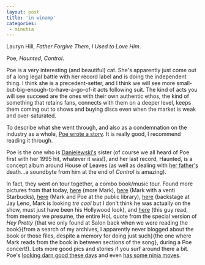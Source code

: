 ```yaml
---
layout: post
title: 'in winamp'
categories:
 - minutia
---
```


Lauryn Hill, _Father Forgive Them_, _I Used to Love Him_.

Poe, _Haunted_, _Control_.

Poe is a very interesting (and beautiful) cat. She's apparently just come out of a long legal battle with her record label and is doing the independent thing. I think she is a precedent-setter, and I think we will see more small-but-big-enough-to-have-a-go-of-it acts following suit. The kind of acts you will see succeed are the ones with their own authentic ethos, the kind of something that retains fans, connects with them on a deeper level, keeps them coming out to shows and buying discs even when the market is weak and over-saturated.

To describe what she went through, and also as a condemnation on the industry as a whole, <a href="/the-psycho">Poe wrote a story</a>. It is really good, I recommend reading it through.

Poe is the one who is <a href="http://www.amazon.com/exec/obidos/ASIN/0375703764/qid=1070607305/sr=2-1/ref=sr_2_1/102-0762212-5100949">Danielewski's</a> sister (of course we all heard of Poe first with her 1995 hit, whatever it was!), and her last record, Haunted, is a concept album around House of Leaves (as well as dealing with <a href="http://www.imdb.com/name/nm0199756/">her father's</a> death...a soundbyte from him at the end of <em>Control</em> is amazing). 

In fact, they went on tour together, a combo book/music tour. Found more pictures from that today, <a href="http://www.realpoe.com/updates/DM/Chapter1/08.html">here</a> (more Mark), <a href="http://www.realpoe.com/updates/DM/Chapter1/11.html">here</a> (Mark with a venti Starbucks), <a href="http://www.realpoe.com/updates/DM/Chapter1/16.html">here</a> (Mark and Poe at the public library), <a href="http://www.realpoe.com/updates/DM/Chapter1/17.html">here</a> (backstage at Jay Leno, Mark is looking <em>tre cool</em> but I don't think he was actually on the show, must just have been his Hollywood look), and <a href="http://www.realpoe.com/updates/14.html">here</a> (this guy read, from memory we presume, the entire HoL quote from the special version of <em>Hey Pretty</em> {that we only found at Salon back when we were reading the book}{from a search of my archives, I apparently never blogged about the book or those files, despite a memory for doing just such}{the one where Mark reads from the book in between sections of the song}, during a Poe concert!). Lots more good pics and stories if you surf around there a bit. Poe's <a href="http://starfileonline.com/lrgoutput/PoeXX031017R307.jpg">looking darn good these days</a> and even <a href="http://starfileonline.com/lrgoutput/PoeXX031017R306.jpg">has some ninja moves</a>.
